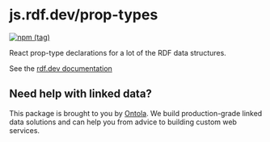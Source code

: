 # js.rdf.dev/prop-types
[![npm (tag)](https://img.shields.io/npm/v/@rdfdev/prop-types)](https://npmjs.com/package/@rdfdev/prop-types)

React prop-type declarations for a lot of the RDF data structures.

See the [rdf.dev documentation](https://github.com/ontola/rdfdev)

## Need help with linked data?

This package is brought to you by [Ontola](https://ontola.io). We build production-grade linked data
solutions and can help you from advice to building custom web services.
